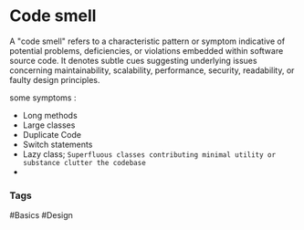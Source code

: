 # Code smell 
A "code smell" refers to a characteristic pattern or symptom indicative of potential problems, deficiencies, or violations embedded within software source code. It denotes subtle cues suggesting underlying issues concerning maintainability, scalability, performance, security, readability, or faulty design principles. 

some symptoms :
- Long methods 
- Large classes 
- Duplicate Code 
- Switch statements 
- Lazy class;  `Superfluous classes contributing minimal utility or substance clutter the codebase`
- 
### Tags 
#Basics 
#Design 
